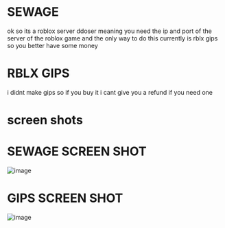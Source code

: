 # SEWAGE
ok so its a roblox server ddoser meaning you need the ip and port of the server of the roblox game and the only way to do this currently is rblx gips so you better have some money
# RBLX GIPS
i didnt make gips so if you buy it i cant give you a refund if you need one
# screen shots
# SEWAGE SCREEN SHOT
![image](https://github.com/sodaduhking2/SEWAGE/assets/161243450/0418f29b-6a41-4332-86c4-be969bd6e5e7)
# GIPS SCREEN SHOT
![image](https://github.com/sodaduhking2/SEWAGE/assets/161243450/75cb3208-7b41-4763-b045-fe9684e15c78)
